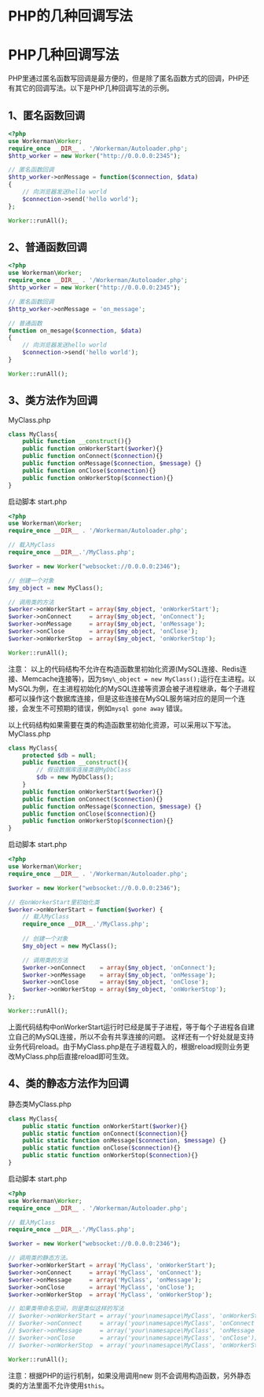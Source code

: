 # PHP的几种回调写法

# PHP几种回调写法

PHP里通过匿名函数写回调是最方便的，但是除了匿名函数方式的回调，PHP还有其它的回调写法。以下是PHP几种回调写法的示例。

## 1、匿名函数回调


```php 
<?php
use Workerman\Worker;
require_once __DIR__ . '/Workerman/Autoloader.php';
$http_worker = new Worker("http://0.0.0.0:2345");

// 匿名函数回调
$http_worker->onMessage = function($connection, $data)
{
    // 向浏览器发送hello world
    $connection->send('hello world');
};

Worker::runAll();

```
## 2、普通函数回调


```php 
<?php
use Workerman\Worker;
require_once __DIR__ . '/Workerman/Autoloader.php';
$http_worker = new Worker("http://0.0.0.0:2345");

// 匿名函数回调
$http_worker->onMessage = 'on_message';

// 普通函数
function on_mesage($connection, $data)
{
    // 向浏览器发送hello world
    $connection->send('hello world');
}

Worker::runAll();

```
## 3、类方法作为回调

MyClass.php


```php 
class MyClass{
    public function __construct(){}
    public function onWorkerStart($worker){}
    public function onConnect($connection){}
    public function onMessage($connection, $message) {}
    public function onClose($connection){}
    public function onWorkerStop($connection){}
}

```
启动脚本 start.php


```php 
<?php
use Workerman\Worker;
require_once __DIR__ . '/Workerman/Autoloader.php';

// 载入MyClass
require_once __DIR__.'/MyClass.php';

$worker = new Worker("websocket://0.0.0.0:2346");

// 创建一个对象
$my_object = new MyClass();

// 调用类的方法
$worker->onWorkerStart = array($my_object, 'onWorkerStart');
$worker->onConnect     = array($my_object, 'onConnect');
$worker->onMessage     = array($my_object, 'onMessage');
$worker->onClose       = array($my_object, 'onClose');
$worker->onWorkerStop  = array($my_object, 'onWorkerStop');

Worker::runAll();

```
注意：
以上的代码结构不允许在构造函数里初始化资源(MySQL连接、Redis连接、Memcache连接等)，因为```$my\_object = new MyClass();```运行在主进程。以MySQL为例，在主进程初始化的MySQL连接等资源会被子进程继承，每个子进程都可以操作这个数据库连接，但是这些连接在MySQL服务端对应的是同一个连接，会发生不可预期的错误，例如```mysql gone away``` 错误。

以上代码结构如果需要在类的构造函数里初始化资源，可以采用以下写法。
MyClass.php


```php 
class MyClass{
    protected $db = null;
    public function __construct(){
        // 假设数据库连接类是MyDbClass
        $db = new MyDbClass();
    }
    public function onWorkerStart($worker){}
    public function onConnect($connection){}
    public function onMessage($connection, $message) {}
    public function onClose($connection){}
    public function onWorkerStop($connection){}
}

```
启动脚本 start.php


```php 
<?php
use Workerman\Worker;
require_once __DIR__ . '/Workerman/Autoloader.php';

$worker = new Worker("websocket://0.0.0.0:2346");

// 在onWorkerStart里初始化类
$worker->onWorkerStart = function($worker) {
    // 载入MyClass
    require_once __DIR__.'/MyClass.php';
    
    // 创建一个对象
    $my_object = new MyClass();

    // 调用类的方法
    $worker->onConnect    = array($my_object, 'onConnect');
    $worker->onMessage    = array($my_object, 'onMessage');
    $worker->onClose      = array($my_object, 'onClose');
    $worker->onWorkerStop = array($my_object, 'onWorkerStop');
};

Worker::runAll();

```
上面代码结构中onWorkerStart运行时已经是属于子进程，等于每个子进程各自建立自己的MySQL连接，所以不会有共享连接的问题。
这样还有一个好处就是支持业务代码reload。由于MyClass.php是在子进程载入的，根据reload规则业务更改MyClass.php后直接reload即可生效。

## 4、类的静态方法作为回调

静态类MyClass.php


```php 
class MyClass{
    public static function onWorkerStart($worker){}
    public static function onConnect($connection){}
    public static function onMessage($connection, $message) {}
    public static function onClose($connection){}
    public static function onWorkerStop($connection){}
}

```
启动脚本 start.php


```php 
<?php
use Workerman\Worker;
require_once __DIR__ . '/Workerman/Autoloader.php';

// 载入MyClass
require_once __DIR__.'/MyClass.php';

$worker = new Worker("websocket://0.0.0.0:2346");

// 调用类的静态方法。
$worker->onWorkerStart = array('MyClass', 'onWorkerStart');
$worker->onConnect     = array('MyClass', 'onConnect');
$worker->onMessage     = array('MyClass', 'onMessage');
$worker->onClose       = array('MyClass', 'onClose');
$worker->onWorkerStop  = array('MyClass', 'onWorkerStop');

// 如果类带命名空间，则是类似这样的写法
// $worker->onWorkerStart = array('your\namesapce\MyClass', 'onWorkerStart');
// $worker->onConnect     = array('your\namesapce\MyClass', 'onConnect');
// $worker->onMessage     = array('your\namesapce\MyClass', 'onMessage');
// $worker->onClose       = array('your\namesapce\MyClass', 'onClose');
// $worker->onWorkerStop  = array('your\namesapce\MyClass', 'onWorkerStop');

Worker::runAll();

```
注意：根据PHP的运行机制，如果没用调用new 则不会调用构造函数，另外静态类的方法里面不允许使用```$this```。